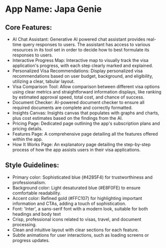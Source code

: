 # **App Name**: Japa Genie

## Core Features:

- AI Chat Assistant: Generative AI powered chat assistant provides real-time query responses to users. The assistant has access to various resources in its tool set in order to decide how to best formulate its responses to users.
- Interactive Progress Map: Interactive map to visually track the visa application's progress, with each step clearly marked and explained.
- Personalized Visa Recommendations: Display personalized visa recommendations based on user budget, background, and eligibility, utilizing a clear, tabular layout.
- Visa Comparison Tool: Allow comparison between different visa options using clear metrics and straightforward information displays, like ranking by estimated approval speed, total cost, and chance of success.
- Document Checker: AI-powered document checker to ensure all required documents are complete and correctly formatted.
- Insights Canvas: Insights canvas that populates with graphs and charts, plus cost estimates based on the findings from the AI.
- Pricing Page: Dedicated page outlining the app's subscription plans and pricing details.
- Features Page: A comprehensive page detailing all the features offered within the app.
- How It Works Page: An explanatory page detailing the step-by-step process of how the app assists users in their visa applications.

## Style Guidelines:

- Primary color: Sophisticated blue (#4285F4) for trustworthiness and professionalism.
- Background color: Light desaturated blue (#E8F0FE) to ensure comfortable readability.
- Accent color: Refined gold (#FFC107) for highlighting important information and CTAs, adding a touch of sophistication.
- Font: 'Inter', a sans-serif font with a modern look, suitable for both headings and body text
- Crisp, professional icons related to visas, travel, and document processing.
- Clean and intuitive layout with clear sections for each feature.
- Subtle animations for user interactions, such as loading screens or progress updates.
